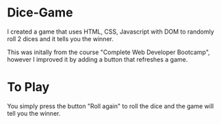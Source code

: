 # Dice-Game

I created a game that uses HTML, CSS, Javascript with DOM to randomly roll 2 dices and it tells you the winner. 

This was initally from the course "Complete Web Developer Bootcamp", however I improved it by adding a button that refreshes a game. 

# To Play

You simply press the button "Roll again" to roll the dice and the game will tell you the winner. 

